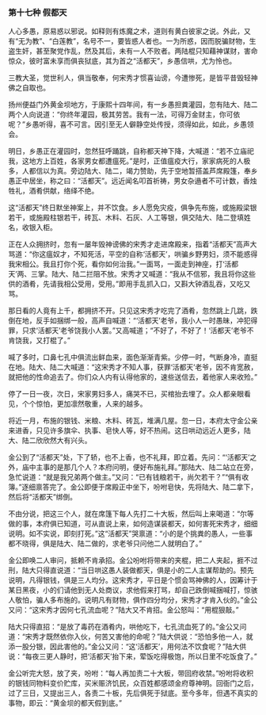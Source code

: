 <script type="text/javascript">
    var head = document.getElementsByTagName('head')[0];
    cssURL = '/public/article_1.css';
    linkTag = document.createElement('link');
    linkTag.href = cssURL;
    linkTag.setAttribute('type','text/css');
    linkTag.setAttribute('rel','stylesheet');
    head.appendChild(linkTag);
</script>
### 第十七种 假都天

人心多愚，原易惑以邪说。如释则有炼魔之术，道则有黄白彼家之说。外此，又有“无为教”、“白莲教”，名号不一，要皆惑人者也。一为所惑，因而脱骗财物，生盗生奸，甚至聚党作乱，然及其后，未有一人不败者。两陆棍只知藉神谋财，害命惊众，彼时富未享而俱丧狱底，其为首之“活都天”，乡愚信哄，尤为怜也。

三教大圣，觉世利人，俱当敬奉，何宋秀才惯喜讪谤，今遭惨死，是皆平昔毁轻神佛之自取也。

扬州便益门外黄金坝地方，于康熙十四年间，有一乡愚担粪灌园，忽有陆大、陆二两个人向说道：“你终年灌园，极其劳苦。我有一法，可得万金财主，你可依呢？”乡愚听得，喜不可言。因引至无人僻静空处传授，须得如此，如此，乡愚领会。

明日，乡愚正在灌园时，忽然狂呼踊跳，自称都天神下降，大喊道：“若不立庙祀我，这地方上百姓，各家男女都遭瘟死。”是时，正值瘟疫大行，家家病死的人极多，人都信以为真。旁边陆大、陆二，竭力赞助，先于空地暂搭盖芦席殿篷，奉乡愚正中居坐，称之曰：“活都天”。远近闻名叩首祈祷，男女杂遢者不可计数，香烛牲礼，酒肴供献，络绎不绝。

这“活都天”终日默坐神案上，并不饮食。乡人愿免灾疫，俱争先布施，或施殿梁银若干，或施殿柱银若干，砖瓦、木料、石灰、人工等银，俱交陆大、陆二登填姓名，收银入柜。

正在人众拥挤时，忽有一屡年毁神谤佛的宋秀才走进席殿来，指着“活都天”高声大骂道：“你这瘟奴才，不知死活，平空的自称‘活都天’，哄骗乡野男妇，须不能惑得我宋相公。我且打你个死，看你如何治我。”一面骂，一面走到神座，打‘活都天’两、三掌。陆大、陆二拦阻不放。宋秀才又喊道：“我从不信邪，我且将你这些供的酒肴，先请我相公受用，受用。”即用手乱抓入口，又斟大钟酒乱吞，又吃又骂。

那日看的人竟有上千，都拥挤不开。只见这宋秀才吃完了酒肴，忽然跳上几跳，跌倒在地，反手如捆绑一般，高声自喊道：“‘活都天’老爷，我小人一时愚昧，冲犯得罪，只求‘活都天’老爷饶我小人罢。”又高喊道；“不好了，不好了！‘活都天’老爷不肯饶我，又打棍了。”

喊了多时，口鼻七孔中俱流出鲜血来，面色渐渐青紫。少停一时，气断身冷，直挺在地。陆大、陆二大喊道：“这宋秀才不知人事，获罪‘活都天’老爷，因不肯宽赦，就把他的性命追去了。你们众人内有认得他家的，速些送信去，着他家人来收殓。”

停了一日一夜，次日，宋家男妇多人，痛哭不已，买棺抬去埋了。众人都亲眼看见，个个惊怕，更加凛然敬重，人来的越多。

将近一月，布施的银钱、米粮、木料、砖瓦，堆满几屋。忽一日，本府太守金公亲来进香，只见许多旗伞、执事、皂快人等，好不热闹。这日哄动远近人更多，陆大、陆二欣欣然大有兴头。

金公到了“活都天”处，下了轿，也不上香，也不礼拜，即立着。先问：“‘活都天’之外，庙中主事的是那几个人？本府问明，便好布施礼拜。”那陆大、陆二站立在旁，急忙说道：“就是我兄弟两个做主。”又问：“已有钱粮若干，尚欠若干？”“俱有收簿。”逐细禀答完了。金公即便于席殿正中坐下，吩咐皂快，先将陆大、陆二拿下，然后将“活都天”绑倒。

不由分说，把这三个人，就在席篷下每人先打二十大板，然后叫上来喝道：“尔等做的事，本府俱已知道，可从直说上来，如何造谋装都天，如何害死宋秀才，细细说明。如不实说，即刻打死。”这“活都天”哭禀道：“小的是个挑粪的愚人，一些事都不晓得，俱是陆大、陆二做的，求老爷只问他二人就明白了。”

金公即唤二人审问，抵赖不肯承招。金公吩咐将带来的夹棍，把二人夹起，捱不过刑，陆大只得直说道：“当日哄这愚人装做都天，俱是小的二人主谋帮助的。预先说明，凡得银钱，俱是三人均分。这宋秀才，平日是个惯会骂神佛的人，因筹计于某日黑夜，小的们请他到无人处商议，求他假来打骂，却自己跌倒喊捆喊打，惊骇人敬怕，骗人多布施的。说明凡有财物，俱作四分均分，宋秀才才肯入伙的。”金公又问：“这宋秀才因何七孔流血呢？”陆大又不肯招。金公怒叫：“用棍狠敲。”

陆大只得直招：“是放了毒药在酒肴内，哄他吃下，七孔流血死了的。”金公又问道：“宋秀才既然依你入伙，何苦又害他的命呢？”陆大供说：“恐怕多他一人，就添一股分银，因此害他的。”金公又问：“这‘活都天’，用何法不饮食呢？”陆大供说：“每夜三更人静时，把‘活都天’抬下来，荤饭吃得极饱，所以日里不吃饭食了。”

金公听完大怒，放了夹，吩咐：“每人再加责二十大板，带回府收禁。”吩咐将收积的银钱同物料变价贮库，买米赈济饥民，众百姓都感颂金府尊神明。回衙门之后，过了三日，又提出三人，各责二十板，先后俱死于狱底。至今多年，但遇不真实的事物，即云：“黄金坝的都天假到底。”